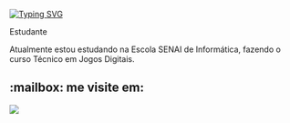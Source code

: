 <a href="https://git.io/typing-svg"><img src="https://readme-typing-svg.demolab.com?font=Fira+Code&pause=1000&color=000000&background=6BE3FFC9&random=false&width=435&lines=Olá+meu+nome+é+kauã;Seja+bem+vindo+ao+meu+perfil!" alt="Typing SVG" /></a>
<div>
<p>Estudante</p> 

<p>Atualmente estou estudando na Escola SENAI de Informática, fazendo o curso Técnico em Jogos Digitais.</p>
</div>

<div>
  <h2>:mailbox: me visite em:</h2>
  <a href = "mailto:kaua.p.carvalho6@aluno.senai.br"><img src="https://img.shields.io/badge/Gmail-D14836?style=for-the-badge&logo=gmail&logoColor=white" target="_blank"></a>
  
 
</div>
